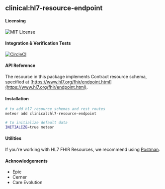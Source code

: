## clinical:hl7-resource-endpoint

#### Licensing  

![MIT License](https://img.shields.io/badge/license-MIT-blue.svg)


#### Integration & Verification Tests  

[![CircleCI](https://circleci.com/gh/clinical-meteor/hl7-resource-endpoint/tree/master.svg?style=svg)](https://circleci.com/gh/clinical-meteor/hl7-resource-endpoint/tree/master)


#### API Reference  

The resource in this package implements Contract resource schema, specified at [https://www.hl7.org/fhir/endpoint.html](https://www.hl7.org/fhir/endpoint.html).  


#### Installation  

````bash
# to add hl7 resource schemas and rest routes
meteor add clinical:hl7-resource-endpoint

# to initialize default data
INITIALIZE=true meteor
````


#### Utilities  

If you're working with HL7 FHIR Resources, we recommend using [Postman](https://chrome.google.com/webstore/detail/postman/fhbjgbiflinjbdggehcddcbncdddomop?hl=en).


#### Acknowledgements  

- Epic  
- Cerner  
- Care Evolution    




